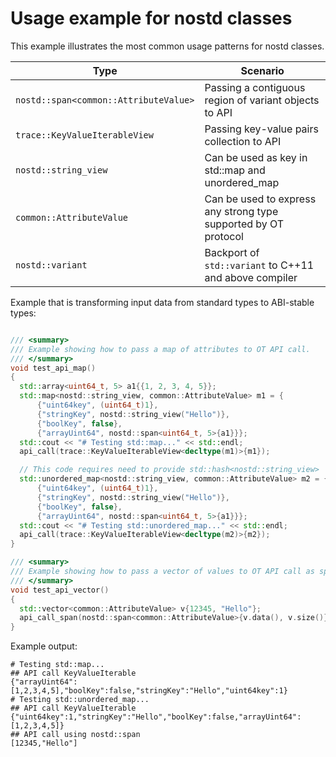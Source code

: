 # Usage example for nostd classes

This example illustrates the most common usage patterns for nostd classes.

| Type | Scenario |
| -- | -- |
| ```nostd::span<common::AttributeValue>``` | Passing a contiguous region of variant objects to API |
| ```trace::KeyValueIterableView``` | Passing key-value pairs collection to API |
| ```nostd::string_view``` | Can be used as key in std::map and unordered_map |
| ```common::AttributeValue``` | Can be used to express any strong type supported by OT protocol |
| ```nostd::variant``` | Backport of ```std::variant``` to C++11 and above compiler |

Example that is transforming input data from standard types to ABI-stable types:

```cpp

/// <summary>
/// Example showing how to pass a map of attributes to OT API call.
/// </summary>
void test_api_map()
{
  std::array<uint64_t, 5> a1{{1, 2, 3, 4, 5}};
  std::map<nostd::string_view, common::AttributeValue> m1 = {
      {"uint64key", (uint64_t)1},
      {"stringKey", nostd::string_view("Hello")},
      {"boolKey", false},
      {"arrayUint64", nostd::span<uint64_t, 5>{a1}}};
  std::cout << "# Testing std::map..." << std::endl;
  api_call(trace::KeyValueIterableView<decltype(m1)>{m1});

  // This code requires need to provide std::hash<nostd::string_view>
  std::unordered_map<nostd::string_view, common::AttributeValue> m2 = {
      {"uint64key", (uint64_t)1},
      {"stringKey", nostd::string_view("Hello")},
      {"boolKey", false},
      {"arrayUint64", nostd::span<uint64_t, 5>{a1}}};
  std::cout << "# Testing std::unordered_map..." << std::endl;
  api_call(trace::KeyValueIterableView<decltype(m2)>{m2});
}

/// <summary>
/// Example showing how to pass a vector of values to OT API call as span.
/// </summary>
void test_api_vector()
{
  std::vector<common::AttributeValue> v{12345, "Hello"};
  api_call_span(nostd::span<common::AttributeValue>{v.data(), v.size()});
}

```

Example output:

```
# Testing std::map...
## API call KeyValueIterable
{"arrayUint64":[1,2,3,4,5],"boolKey":false,"stringKey":"Hello","uint64key":1}
# Testing std::unordered_map...
## API call KeyValueIterable
{"uint64key":1,"stringKey":"Hello","boolKey":false,"arrayUint64":[1,2,3,4,5]}
## API call using nostd::span
[12345,"Hello"]
```
